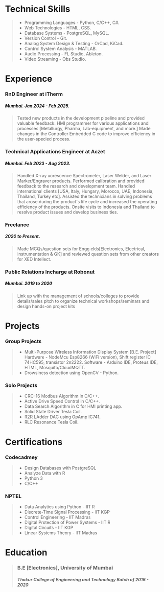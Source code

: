 # Technical Skills
  >- Programming Languages - Python, C/C++, C#. 
  >- Web Technologies - HTML, CSS.  
  >- Database Systems - PostgreSQL, MySQL. 
  >- Version Control - Git. 
  >- Analog System Design & Testing - OrCad, KiCad.
  >- Control System Analysis - MATLAB.
  >- Audio Processing - FL Studio, Ableton.
  >- Video Streaming - Obs Studio.

# Experience
### RnD Engineer at iTherm
##### Mumbai. Jan 2024 - Feb 2025. 
>Tested new products in the development pipeline and provided valuable feedback.
HMI programmer for various applications and processes [Metallurgy, Pharma, Lab-equipment, and more.]
Made changes in the Controller Embedded C code to improve efficiency in the user-specied process.

### Technical Applications Engineer at Aczet
##### Mumbai. Feb 2023 - Aug 2023.
>Handled X-ray uorescence Spectrometer, Laser Welder, and Laser Marker/Engraver products.
Performed calibration and provided feedback to the research and development team.
Handled international clients [USA, Italy, Hungary, Morocco, UAE, Indonesia, Thailand, Turkey etc].
Assisted the technicians in solving problems that arose during the product's life cycle and increased the
operating efficiency of the products.
Onsite visits to Indonesia and Thailand to resolve product issues and develop business ties.

### Freelance 
##### 2020 to Present.
>Made MCQs/question sets for Engg elds[Electronics, Electrical, Instrumentation & GK] and reviewed
question sets from other creators for XED Intellect.

### Public Relations Incharge at Robonut
##### Mumbai. 2019 to 2020
>Link up with the management of schools/colleges to provide details/sales pitch to organize technical
workshops/seminars and design hands-on project kits

# Projects
### Group Projects
>- Multi-Purpose Wireless Information Display System [B.E. Project]
Hardware - NodeMcu Esp8266 (WiFi version), Shift register IC 74HC595, transistor 2n2222.
Software - Arduino IDE, Proteus IDE, HTML, Mosquito/CloudMQTT.
>- Drowsiness detection using OpenCV - Python.

### Solo Projects
>- CRC-16 Modbus Algorithm in C/C++.
>- Active Drive Speed Control in C/C++.
>- Data Search Algorithm in C for HMI printing app.
>- Solid State Driver Tesla Coil.
>- R2R LAdder DAC using OpAmp IC741.
>- RLC Resonance Tesla Coil.

# Certifications
### Codecadmey
>- Design Databases with PostgreSQL
>- Analyze Data with R
>- Python 3
>- C/C++

### NPTEL
>- Data Analytics using Python - IIT R
>- Discrete-Time Signal Processing - IIT KGP
>- Control Engineering - IIT Madras
>- Digital Protection of Power Systems - IIT R
>- Digital Circuits - IIT KGP
>- Linear Systems Theory - IIT Madras

# Education
>### B.E [Electronics], University of Mumbai
>##### Thakur College of Engineering and Technology Batch of 2016 - 2020
